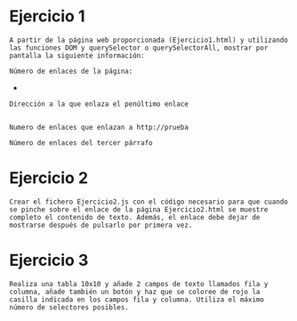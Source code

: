 # Ejercicio 1

    A partir de la página web proporcionada (Ejercicio1.html) y utilizando las funciones DOM y querySelector o querySelectorAll, mostrar por pantalla la siguiente información:

    Número de enlaces de la página:
-   

    Dirección a la que enlaza el penúltimo enlace 
    

    Numero de enlaces que enlazan a http://prueba

    Número de enlaces del tercer párrafo



# Ejercicio 2

    Crear el fichero Ejercicio2.js con el código necesario para que cuando se pinche sobre el enlace de la página Ejercicio2.html se muestre completo el contenido de texto. Además, el enlace debe dejar de mostrarse después de pulsarlo por primera vez.

# Ejercicio 3

    Realiza una tabla 10x10 y añade 2 campos de texto llamados fila y columna, añade también un botón y haz que se coloree de rojo la casilla indicada en los campos fila y columna. Utiliza el máximo número de selectores posibles.